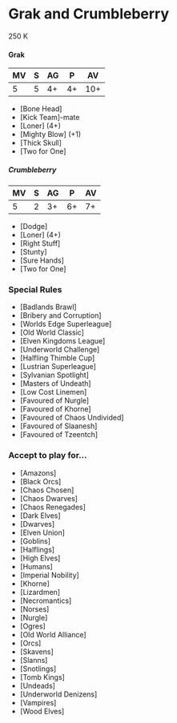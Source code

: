 # Grak and Crumbleberry
250 K

#### Grak
| MV | S | AG | P  | AV  |
| -- | - | -- | -- | --- |
| 5  | 5 | 4+ | 4+ | 10+ |

* [Bone Head]
* [Kick Team]-mate
* [Loner] (4+)
* [Mighty Blow] (+1)
* [Thick Skull]
* [Two for One]

##### Crumbleberry
| MV | S | AG | P  | AV |
| -- | - | -- | -- | -- |
| 5  | 2 | 3+ | 6+ | 7+ |

* [Dodge]
* [Loner] (4+)
* [Right Stuff]
* [Stunty]
* [Sure Hands]
* [Two for One]

### Special Rules
* [Badlands Brawl]
* [Bribery and Corruption]
* [Worlds Edge Superleague]
* [Old World Classic]
* [Elven Kingdoms League]
* [Underworld Challenge]
* [Halfling Thimble Cup]
* [Lustrian Superleague]
* [Sylvanian Spotlight]
* [Masters of Undeath]
* [Low Cost Linemen]
* [Favoured of Nurgle]
* [Favoured of Khorne]
* [Favoured of Chaos Undivided]
* [Favoured of Slaanesh]
* [Favoured of Tzeentch]

### Accept to play for...
* [Amazons]
* [Black Orcs]
* [Chaos Chosen]
* [Chaos Dwarves]
* [Chaos Renegades]
* [Dark Elves]
* [Dwarves]
* [Elven Union]
* [Goblins]
* [Halflings]
* [High Elves]
* [Humans]
* [Imperial Nobility]
* [Khorne]
* [Lizardmen]
* [Necromantics]
* [Norses]
* [Nurgle]
* [Ogres]
* [Old World Alliance]
* [Orcs]
* [Skavens]
* [Slanns]
* [Snotlings]
* [Tomb Kings]
* [Undeads]
* [Underworld Denizens]
* [Vampires]
* [Wood Elves]
